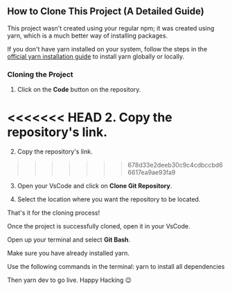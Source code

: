 ﻿## How to Clone This Project (A Detailed Guide)

This project wasn't created using your regular npm; it was created using yarn, which is a much better way of installing packages.

If you don't have yarn installed on your system, follow the steps in the [official yarn installation guide](https://yarnpkg.com/getting-started/install) to install yarn globally or locally.

### Cloning the Project

1. Click on the **Code** button on the repository.  

<<<<<<< HEAD
2. Copy the repository's link.  
=======
2. Copy the repository's link.
>>>>>>> 678d33e2deeb30c9c4cdbccbd66617ea9ae93fa9

3. Open your VsCode and click on **Clone Git Repository**.  

4. Select the location where you want the repository to be located.

That's it for the cloning process!

Once the project is successfully cloned, open it in your VsCode.

Open up your terminal and select **Git Bash**.

Make sure you have already installed yarn.

Use the following commands in the terminal:
yarn to install all dependencies

Then yarn dev to go live. Happy Hacking 😉
